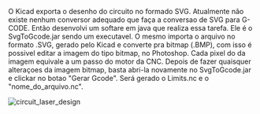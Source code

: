 O Kicad exporta o desenho do circuito no formado SVG. Atualmente não existe nenhum conversor adequado que faça a conversao de SVG para G-CODE. Então desenvolvi um softare em java que realiza essa tarefa. Ele é o SvgToGcode.jar sendo um executavel. O mesmo importa o arquivo no formato .SVG, gerado pelo Kicad e converte pra bitmap (.BMP), com isso é possivel editar a imagem do tipo bitmap, no Photoshop. Cada pixel do da imagem equivale a um passo do motor da CNC. Depois de fazer quaisquer alteraçoes da imagem bitmap, basta abri-la novamente no SvgToGcode.jar e clickar no botao "Gerar Gcode". Será gerado o Limits.nc e o "nome_do_arquivo.nc".

![circuit_laser_design](https://user-images.githubusercontent.com/16022034/230806145-c21f5b56-b6b5-4d8d-bc4b-eba4c8a50133.png)
